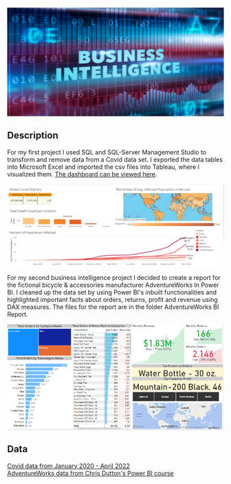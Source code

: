 ![banner](tableau_covid_report/banner.jpg)

## Description
For my first project I used SQL and SQL-Server Management Studio to transform and remove data from a Covid data set. 
I exported the data tables into Microsoft Excel and imported the csv files into Tableau, where I visualized them.
[The dashboard can be viewed here](https://public.tableau.com/views/CovidViz_16520365785630/Dashboard1?:language=de-DE&:display_count=n&:origin=viz_share_link).

![Covid Report](tableau_covid_report/Images/covid_report.png?raw=true "Covid Report")


For my second business intelligence project I decided to create a report for the fictional bicycle & accessories manufacturer AdventureWorks In Power BI. 
I cleaned up the data set by using Power BI's inbuilt functionalities and highlighted important facts 
about orders, returns, profit and revenue using DAX measures. The files for the report are in the folder AdventureWorks BI Report.<br>

![Adventure Works Report](AdventureWorks_BI_Report/Images/report.png?raw=true "AdventureWorks Report")

## Data
[Covid data from January 2020 - April 2022](https://ourworldindata.org/covid-deaths)<br>
[AdventureWorks data from Chris Dutton's Power BI course](https://www.udemy.com/course/microsoft-power-bi-up-running-with-power-bi-desktop/)

